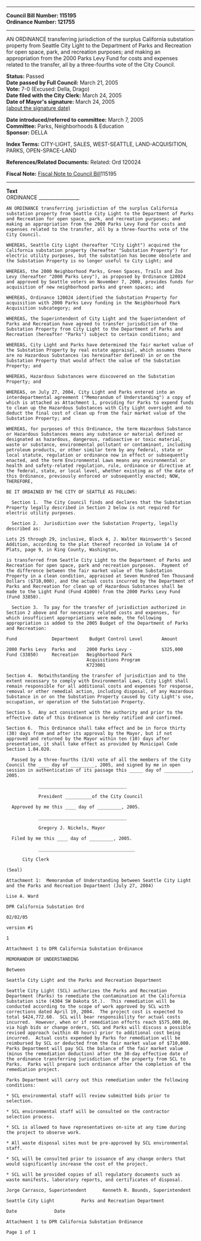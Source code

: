 * * * * *  
  
**Council Bill Number: [](#h0)[](#h2)115195**   
**Ordinance Number: 121755**  
  
* * * * *  
  
AN ORDINANCE transferring jurisdiction of the surplus California substation property from Seattle City Light to the Department of Parks and Recreation for open space, park, and recreation purposes; and making an appropriation from the 2000 Parks Levy Fund for costs and expenses related to the transfer, all by a three-fourths vote of the City Council.  
  
**Status:** Passed   
**Date passed by Full Council:** March 21, 2005   
**Vote:** 7-0 (Excused: Della, Drago)   
**Date filed with the City Clerk:** March 24, 2005   
**Date of Mayor's signature:** March 24, 2005   
[(about the signature date)](/~public/approvaldate.htm)   
  
  
**Date introduced/referred to committee:** March 7, 2005   
**Committee:** Parks, Neighborhoods & Education   
**Sponsor:** DELLA   
  
**Index Terms:** CITY-LIGHT, SALES, WEST-SEATTLE, LAND-ACQUISITION, PARKS, OPEN-SPACE-LAND  
  
**References/Related Documents:** Related: Ord 120024  
  
**Fiscal Note:** [Fiscal Note to Council Bill](http://clerk.seattle.gov/~public/fnote/115195.htm)[](#h1)[](#h3)115195  
  
* * * * *  
  
**Text**  
    ORDINANCE _________________  
  
    AN ORDINANCE transferring jurisdiction of the surplus California  
    substation property from Seattle City Light to the Department of Parks  
    and Recreation for open space, park, and recreation purposes; and  
    making an appropriation from the 2000 Parks Levy Fund for costs and  
    expenses related to the transfer, all by a three-fourths vote of the  
    City Council.  
  
    WHEREAS, Seattle City Light (hereafter "City Light") acquired the  
    California substation property (hereafter "Substation Property") for  
    electric utility purposes, but the substation has become obsolete and  
    the Substation Property is no longer useful to City Light; and  
  
    WHEREAS, the 2000 Neighborhood Parks, Green Spaces, Trails and Zoo  
    Levy (hereafter "2000 Parks Levy"), as proposed by Ordinance 120024  
    and approved by Seattle voters on November 7, 2000, provides funds for  
    acquisition of new neighborhood parks and green spaces; and  
  
    WHEREAS, Ordinance 120024 identified the Substation Property for  
    acquisition with 2000 Parks Levy funding in the Neighborhood Park  
    Acquisition subcategory; and  
  
    WHEREAS, the Superintendent of City Light and the Superintendent of  
    Parks and Recreation have agreed to transfer jurisdiction of the  
    Substation Property from City Light to the Department of Parks and  
    Recreation (hereafter "Parks") subject to certain conditions; and  
  
    WHEREAS, City Light and Parks have determined the fair market value of  
    the Substation Property by real estate appraisal, which assumes there  
    are no Hazardous Substances (as hereinafter defined) in or on the  
    Substation Property that would affect the value of the Substation  
    Property; and  
  
    WHEREAS, Hazardous Substances were discovered on the Substation  
    Property; and  
  
    WHEREAS, on July 27, 2004, City Light and Parks entered into an  
    interdepartmental agreement ("Memorandum of Understanding") a copy of  
    which is attached as Attachment 1, providing for Parks to expend funds  
    to clean up the Hazardous Substances with City Light oversight and to  
    deduct the final cost of clean up from the fair market value of the  
    Substation Property; and  
  
    WHEREAS, for purposes of this Ordinance, the term Hazardous Substance  
    or Hazardous Substances means any substance or material defined or  
    designated as hazardous, dangerous, radioactive or toxic material,  
    waste or substance, environmental pollutant or contaminant, including  
    petroleum products, or other similar term by any federal, state or  
    local statute, regulation or ordinance now in effect or subsequently  
    enacted, and the term Environmental Laws means any environmental or  
    health and safety-related regulation, rule, ordinance or directive at  
    the federal, state, or local level, whether existing as of the date of  
    this Ordinance, previously enforced or subsequently enacted; NOW,  
    THEREFORE,  
  
    BE IT ORDAINED BY THE CITY OF SEATTLE AS FOLLOWS:  
  
      Section 1.  The City Council finds and declares that the Substation  
    Property legally described in Section 2 below is not required for  
    electric utility purposes.  
  
      Section 2.  Jurisdiction over the Substation Property, legally  
    described as:  
  
    Lots 25 through 29, inclusive, Block 4, J. Walter Hainsworth's Second  
    Addition, according to the plat thereof recorded in Volume 14 of  
    Plats, page 9, in King County, Washington,  
  
    is transferred from Seattle City Light to the Department of Parks and  
    Recreation for open space, park and recreation purposes.  Payment of  
    the difference between the fair market value of the Substation  
    Property in a clean condition, appraised at Seven Hundred Ten Thousand  
    Dollars ($710,000), and the actual costs incurred by the Department of  
    Parks and Recreation for clean up of Hazardous Substances shall be  
    made to the Light Fund (Fund 41000) from the 2000 Parks Levy Fund  
    (Fund 33850).  
  
      Section 3.  To pay for the transfer of jurisdiction authorized in  
    Section 2 above and for necessary related costs and expenses, for  
    which insufficient appropriations were made, the following  
    appropriation is added to the 2005 Budget of the Department of Parks  
    and Recreation:  
  
    Fund             Department    Budget Control Level       Amount  
  
    2000 Parks Levy  Parks and    2000 Parks Levy -           $325,000  
    Fund (33850)     Recreation   Neighborhood Park  
                                  Acquisitions Program  
                                  K723001  
  
    Section 4.  Notwithstanding the transfer of jurisdiction and to the  
    extent necessary to comply with Environmental Laws, City Light shall  
    remain responsible for all additional costs and expenses for response,  
    removal or other remedial action, including disposal, of any Hazardous  
    Substance in or on the Substation Property caused by City Light's use,  
    occupation, or operation of the Substation Property.  
  
    Section 5.  Any act consistent with the authority and prior to the  
    effective date of this Ordinance is hereby ratified and confirmed.  
  
    Section 6.  This Ordinance shall take effect and be in force thirty  
    (30) days from and after its approval by the Mayor, but if not  
    approved and returned by the Mayor within ten (10) days after  
    presentation, it shall take effect as provided by Municipal Code  
    Section 1.04.020.  
  
      Passed by a three-fourths (3/4) vote of all the members of the City  
    Council the ____ day of _________, 2005, and signed by me in open  
    session in authentication of its passage this _____ day of __________,  
    2005.  
  
                _________________________________  
  
                President __________of the City Council  
  
      Approved by me this ____ day of _________, 2005.  
  
                _________________________________  
  
                Gregory J. Nickels, Mayor  
  
      Filed by me this ____ day of _________, 2005.  
  
                ____________________________________  
  
          City Clerk  
  
    (Seal)  
  
    Attachment 1:  Memorandum of Understanding between Seattle City Light  
    and the Parks and Recreation Department (July 27, 2004)  
  
    Lise A. Ward  
  
    DPR California Substation Ord  
  
    02/02/05  
  
    version #1  
  
    1  
  
    Attachment 1 to DPR California Substation Ordinance  
  
    MEMORANDUM OF UNDERSTANDING  
  
    Between  
  
    Seattle City Light and the Parks and Recreation Department  
  
    Seattle City Light (SCL) authorizes the Parks and Recreation  
    Department (Parks) to remediate the contamination at the California  
    Substation site (4304 SW Dakota St.).  This remediation will be  
    conducted according to the scope of work approved by SCL with  
    corrections dated April 19, 2004.  The project cost is expected to  
    total $424,772.60.  SCL will bear responsibility for actual costs  
    incurred.  However, when or if remediation efforts reach $575,000.00,  
    via high bids or change orders, SCL and Parks will discuss a possible  
    revised approach (within 48 hours) prior to additional cost being  
    incurred.  Actual costs expended by Parks for remediation will be  
    reimbursed by SCL or deducted from the fair market value of $710,000.  
    Parks Department will pay SCL the balance of the fair market value  
    (minus the remediation deduction) after the 30-day effective date of  
    the ordinance transferring jurisdiction of the property from SCL to  
    Parks.  Parks will prepare such ordinance after the completion of the  
    remediation project.  
  
    Parks Department will carry out this remediation under the following  
    conditions:  
  
    * SCL environmental staff will review submitted bids prior to  
    selection.  
  
    * SCL environmental staff will be consulted on the contractor  
    selection process.  
  
    * SCL is allowed to have representatives on-site at any time during  
    the project to observe work.  
  
    * All waste disposal sites must be pre-approved by SCL environmental  
    staff.  
  
    * SCL will be consulted prior to issuance of any change orders that  
    would significantly increase the cost of the project.  
  
    * SCL will be provided copies of all regulatory documents such as  
    waste manifests, laboratory reports, and certificates of disposal.  
  
    Jorge Carrasco, Superintendent      Kenneth R. Bounds, Superintendent  
  
    Seattle City Light          Parks and Recreation Department  
  
    Date              Date  
  
    Attachment 1 to DPR California Substation Ordinance  
  
    Page 1 of 1  
